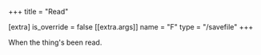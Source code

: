 +++
title = "Read"

[extra]
is_override = false
[[extra.args]]
name = "F"
type = "/savefile"
+++

When the thing's been read.